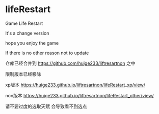 # lifeRestart

Game Life Restart

It's a change version

hope you enjoy the game

If there is no other reason not to update

仓库已经合并到 https://github.com/huige233/liftresartnon 之中

限制版本已经移除

xp版本  https://huige233.github.io/liftresartnon/lifeRestart_xp/view/

non版本  https://huige233.github.io/liftresartnon/lifeRestart_other/view/

请不要过度的选取天赋 会导致看不到选点
